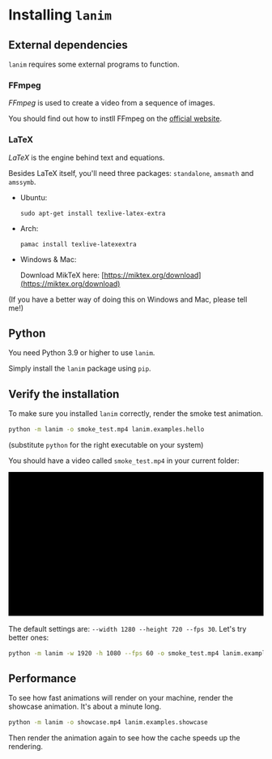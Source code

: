 # Installing `lanim`

## External dependencies

`lanim` requires some external programs to function.

### FFmpeg

_FFmpeg_ is used to create a video from a sequence of images.

You should find out how to instll FFmpeg on the [official website](https://www.ffmpeg.org/).

### LaTeX

_LaTeX_ is the engine behind text and equations.

Besides LaTeX itself, you'll need three packages: `standalone`, `amsmath` and `amssymb`.

- Ubuntu:

    ```
    sudo apt-get install texlive-latex-extra
    ```

- Arch:

    ```
    pamac install texlive-latexextra
    ```

- Windows & Mac:

    Download MikTeX here: [https://miktex.org/download](https://miktex.org/download)

(If you have a better way of doing this on Windows and Mac, please tell me!)

## Python

You need Python 3.9 or higher to use `lanim`.

Simply install the `lanim` package using `pip`.


## Verify the installation

To make sure you installed `lanim` correctly, render the smoke test animation.

```bash
python -m lanim -o smoke_test.mp4 lanim.examples.hello
```
(substitute `python` for the right executable on your system)

You should have a video called `smoke_test.mp4` in your current folder:

!["Hello, lanim" GIF](hello.gif)


The default settings are: `--width 1280 --height 720 --fps 30`. Let's try better ones:
```bash
python -m lanim -w 1920 -h 1080 --fps 60 -o smoke_test.mp4 lanim.examples.hello
```


## Performance

To see how fast animations will render on your machine, render the showcase animation.
It's about a minute long.
```bash
python -m lanim -o showcase.mp4 lanim.examples.showcase
```

Then render the animation again to see how the cache speeds up the rendering.
